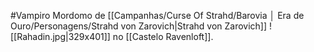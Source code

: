 #Vampiro 
Mordomo de [[Campanhas/Curse Of Strahd/Barovia │ Era de Ouro/Personagens/Strahd von Zarovich|Strahd von Zarovich]] ![[Rahadin.jpg|329x401]]
no [[Castelo Ravenloft]].
